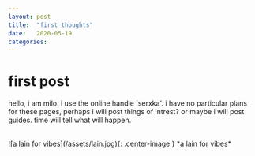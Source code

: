 ```yaml
---
layout: post
title:  "first thoughts"
date:   2020-05-19 
categories: 
---
```


# first post
hello, i am milo. i use the online handle 'serxka'. i have no particular plans for these pages, perhaps i will post things of intrest? or maybe i will post guides. time will tell what will happen.

<br>
![a lain for vibes](/assets/lain.jpg){: .center-image }
*a lain for vibes*